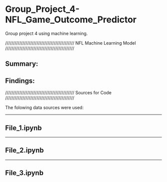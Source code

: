 # Group_Project_4-NFL_Game_Outcome_Predictor
Group project 4 using machine learning.

////////////////////////////////////////////
NFL Machine Learning Model
////////////////////////////////////////////

Summary:
--------------------------------------------------

Findings:
--------------------------------------------------


////////////////////////////////////////////
Sources for Code
////////////////////////////////////////////

The folowing data sources were used:

--------------------------------------------------
File_1.ipynb
--------------------------------------------------



--------------------------------------------------
File_2.ipynb
--------------------------------------------------



--------------------------------------------------
File_3.ipynb
--------------------------------------------------



